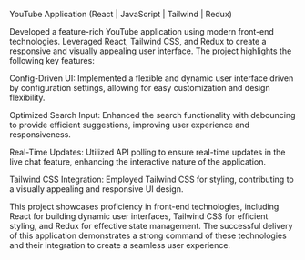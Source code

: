 YouTube Application (React | JavaScript | Tailwind | Redux)

Developed a feature-rich YouTube application using modern front-end technologies. Leveraged React, Tailwind CSS, and Redux to create a responsive and visually appealing user interface. The project highlights the following key features:

Config-Driven UI: Implemented a flexible and dynamic user interface driven by configuration settings, allowing for easy customization and design flexibility.

Optimized Search Input: Enhanced the search functionality with debouncing to provide efficient suggestions, improving user experience and responsiveness.

Real-Time Updates: Utilized API polling to ensure real-time updates in the live chat feature, enhancing the interactive nature of the application.

Tailwind CSS Integration: Employed Tailwind CSS for styling, contributing to a visually appealing and responsive UI design.

This project showcases proficiency in front-end technologies, including React for building dynamic user interfaces, Tailwind CSS for efficient styling, and Redux for effective state management. The successful delivery of this application demonstrates a strong command of these technologies and their integration to create a seamless user experience.
